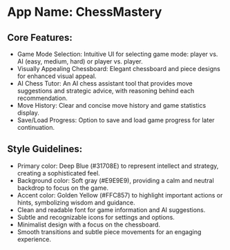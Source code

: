# **App Name**: ChessMastery

## Core Features:

- Game Mode Selection: Intuitive UI for selecting game mode: player vs. AI (easy, medium, hard) or player vs. player.
- Visually Appealing Chessboard: Elegant chessboard and piece designs for enhanced visual appeal.
- AI Chess Tutor: An AI chess assistant tool that provides move suggestions and strategic advice, with reasoning behind each recommendation.
- Move History: Clear and concise move history and game statistics display.
- Save/Load Progress: Option to save and load game progress for later continuation.

## Style Guidelines:

- Primary color: Deep Blue (#31708E) to represent intellect and strategy, creating a sophisticated feel.
- Background color: Soft gray (#E9E9E9), providing a calm and neutral backdrop to focus on the game.
- Accent color: Golden Yellow (#FFC857) to highlight important actions or hints, symbolizing wisdom and guidance.
- Clean and readable font for game information and AI suggestions.
- Subtle and recognizable icons for settings and options.
- Minimalist design with a focus on the chessboard.
- Smooth transitions and subtle piece movements for an engaging experience.